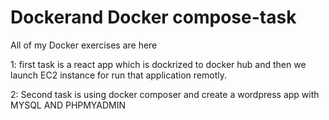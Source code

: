 # Dockerand Docker compose-task
All of my Docker exercises are here

1: first task is a react app which is dockrized to docker hub and then we launch EC2 instance for run that application remotly.

2: Second task is using docker composer and create a wordpress app with MYSQL AND PHPMYADMIN 
